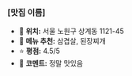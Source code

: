 ### [맛집 이름]
- 📍 **위치:** 서울 노원구 상계동 1121-45
- 🍴 **메뉴 추천:** 삼겹살, 된장찌개
- ⭐ **평점:** 4.5/5
- 💬 **코멘트:** 정말 맛있음